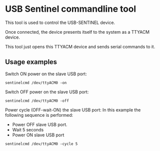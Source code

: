 # USB Sentinel commandline tool
This tool is used to control the USB-SENTINEL device.

Once connected, the device presents itself to the system as a TTYACM device.

This tool just opens this TTYACM device and sends serial commands to it.


## Usage examples

Switch ON power on the slave USB port:

```
sentinelcmd /dev/ttyACM0 -on
```

Switch OFF power on the slave USB port:

```
sentinelcmd /dev/ttyACM0 -off
```

Power cycle (OFF-wait-ON) the slave USB port:
In this example the following sequence is performed:
- Power OFF slave USB port.
- Wait 5 seconds
- Power ON slave USB port

```
sentinelcmd /dev/ttyACM0 -cycle 5
```

